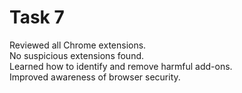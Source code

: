 # Task 7 

Reviewed all Chrome extensions.  
No suspicious extensions found.  
Learned how to identify and remove harmful add-ons.  
Improved awareness of browser security.
